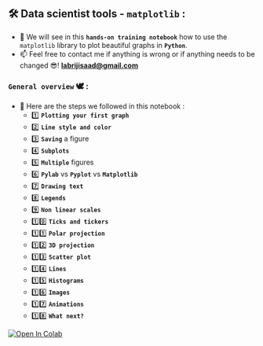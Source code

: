 ## 🛠️   Data scientist tools - `matplotlib` :
- 🎯 We will see in this **`hands-on training notebook`** how to use the `matplotlib` library to plot beautiful graphs in **`Python`**.
- 📫 Feel free to contact me if anything is wrong or if anything needs to be changed 😎!  **labrijisaad@gmail.com**

### `General overview` 🕊️ :
 - 👣 Here are the steps we followed in this notebook :
   - 1️⃣  **`Plotting your first graph`**
   - 2️⃣  **`Line style and color`**
   - 3️⃣  **`Saving`** a figure
   - 4️⃣  **`Subplots`**
   - 5️⃣  **`Multiple`** figures
   - 6️⃣  **`Pylab`** vs **`Pyplot`** vs **`Matplotlib`**
   - 7️⃣  **`Drawing text`**
   - 8️⃣  **`Legends`**
   - 9️⃣  **`Non linear scales`**
   - 1️⃣0️⃣  **`Ticks and tickers`**
   - 1️⃣1️⃣  **`Polar projection`**
   - 1️⃣2️⃣  **`3D projection`**
   - 1️⃣3️⃣  **`Scatter plot`**
   - 1️⃣4️⃣  **`Lines`**
   - 1️⃣5️⃣  **`Histograms`**
   - 1️⃣6️⃣  **`Images`**
   - 1️⃣7️⃣  **`Animations`**
   - 1️⃣8️⃣  **`What next?`**
  
<a href="https://colab.research.google.com/github/labrijisaad/Data-scientist-tools-Matplotlib" target="_parent"><img src="https://colab.research.google.com/assets/colab-badge.svg" alt="Open In Colab"/></a>

